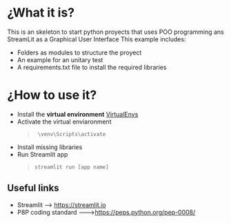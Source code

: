 # ¿What it is?
This is an skeleton to start python proyects that uses POO programming ans StreamLit as a Graphical User Interface
This example includes:
* Folders as modules to structure the proyect
* An example for an unitary test
* A requirements.txt file to install the required libraries

# ¿How to use it?
* Install the **virtual environment** [VirtualEnvs](https://docs.python-guide.org/dev/virtualenvs/#lower-level-virtualenv)
* Activate the virtual enviaronment
  > `` \venv\Scripts\activate``
* Install missing libraries
* Run Streamlit app 
  > ``streamlit run [app name]``


## Useful links
* Streamlit --> https://streamlit.io
* P8P coding standard --->https://peps.python.org/pep-0008/